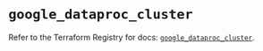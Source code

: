 # `google_dataproc_cluster`

Refer to the Terraform Registry for docs: [`google_dataproc_cluster`](https://registry.terraform.io/providers/hashicorp/google-beta/5.19.0/docs/resources/google_dataproc_cluster).

